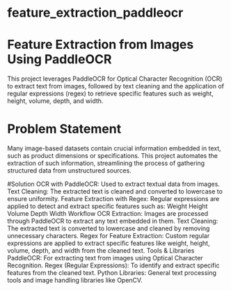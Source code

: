 # feature_extraction_paddleocr
# Feature Extraction from Images Using PaddleOCR
This project leverages PaddleOCR for Optical Character Recognition (OCR) to extract text from images, followed by text cleaning and the application of regular expressions (regex) to retrieve specific features such as weight, height, volume, depth, and width.

# Problem Statement
Many image-based datasets contain crucial information embedded in text, such as product dimensions or specifications. This project automates the extraction of such information, streamlining the process of gathering structured data from unstructured sources.

#Solution
OCR with PaddleOCR: Used to extract textual data from images.
Text Cleaning: The extracted text is cleaned and converted to lowercase to ensure uniformity.
Feature Extraction with Regex: Regular expressions are applied to detect and extract specific features such as:
Weight
Height
Volume
Depth
Width
Workflow
OCR Extraction:
Images are processed through PaddleOCR to extract any text embedded in them.
Text Cleaning:
The extracted text is converted to lowercase and cleaned by removing unnecessary characters.
Regex for Feature Extraction:
Custom regular expressions are applied to extract specific features like weight, height, volume, depth, and width from the cleaned text.
Tools & Libraries
PaddleOCR: For extracting text from images using Optical Character Recognition.
Regex (Regular Expressions): To identify and extract specific features from the cleaned text.
Python Libraries: General text processing tools and image handling libraries like OpenCV.
